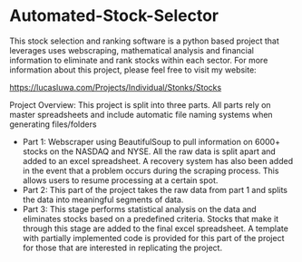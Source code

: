 # Automated-Stock-Selector

This stock selection and ranking software is a python based project that leverages uses webscraping, mathematical analysis and financial information to eliminate and rank stocks within each sector. For more information about this project, please feel free to visit my website:

https://lucasluwa.com/Projects/Individual/Stonks/Stocks

Project Overview:
This project is split into three parts. All parts rely on master spreadsheets and include automatic file naming systems when generating files/folders
- Part 1: Webscraper using BeautifulSoup to pull information on 6000+ stocks on the NASDAQ and NYSE. All the raw data is split apart and added to an excel spreadsheet. A recovery system has also been added in the event that a problem occurs during the scraping process. This allows users to resume processing at a certain spot.
- Part 2: This part of the project takes the raw data from part 1 and splits the data into meaningful segments of data. 
- Part 3: This stage performs statistical analysis on the data and eliminates stocks based on a predefined criteria. Stocks that make it through this stage are added to the final excel spreadsheet. A template with partially implemented code is provided for this part of the project for those that are interested in replicating the project.







